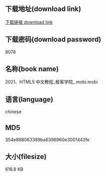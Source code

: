 ## 下载地址(download link)
[下载链接 download link](https://voluble-croquembouche-d321dc.netlify.app/?s=2021%E3%80%81HTML5+%E4%B8%AD%E6%96%87%E6%95%99%E7%A8%8B_%E6%9E%81%E5%AE%A2%E5%AD%A6%E9%99%A2_.mobi)

## 下载密码(download password)
8078

## 名称(book name)
2021、HTML5 中文教程_极客学院_.mobi.mobi

## 语言(language)
chinese

## MD5
354e898063389ba6396960e3001442fe

## 大小(filesize)
616.8 KB
